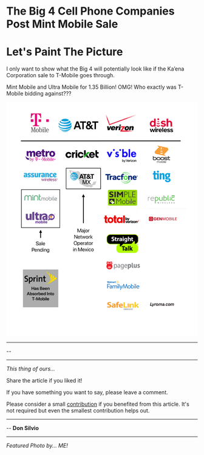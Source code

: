 # The Big 4 Cell Phone Companies Post Mint Mobile Sale

 

# Let's Paint The Picture

I only want to show what the Big 4 will potentially look like if the Ka’ena Corporation sale to T-Mobile goes through. 

Mint Mobile and Ultra Mobile for 1.35 Billion! OMG! Who exactly was T-Mobile bidding against???

![What the Big 4 Looks Like Post Mint Mobile Sale](img/big-4-post-mint.jpg)


---

--

---


*This thing of ours...* 

Share the article if you liked it!

If you have something you want to say, please leave a comment. 

Please consider a small [contribution](https://lyroma.com/contribute) if you benefited from this article. It's not required but even the smallest contribution helps out.

---

-- **Don Silvio**

---

*Featured Photo by... ME!*




































